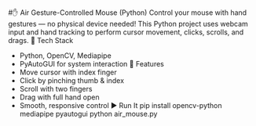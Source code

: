 #✋ Air Gesture-Controlled Mouse (Python)
Control your mouse with hand gestures — no physical device needed! This Python project uses webcam input and hand tracking to perform cursor movement, clicks, scrolls, and drags.
🔧 Tech Stack
- Python, OpenCV, Mediapipe
- PyAutoGUI for system interaction
🎯 Features
- Move cursor with index finger
- Click by pinching thumb & index
- Scroll with two fingers
- Drag with full hand open
- Smooth, responsive control
▶️ Run It
pip install opencv-python mediapipe pyautogui
python air_mouse.py



